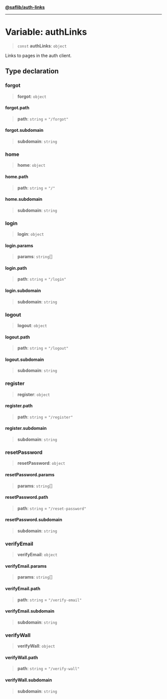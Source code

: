 [**@saflib/auth-links**](../index.md)

---

# Variable: authLinks

> `const` **authLinks**: `object`

Links to pages in the auth client.

## Type declaration

### forgot

> **forgot**: `object`

#### forgot.path

> **path**: `string` = `"/forgot"`

#### forgot.subdomain

> **subdomain**: `string`

### home

> **home**: `object`

#### home.path

> **path**: `string` = `"/"`

#### home.subdomain

> **subdomain**: `string`

### login

> **login**: `object`

#### login.params

> **params**: `string`[]

#### login.path

> **path**: `string` = `"/login"`

#### login.subdomain

> **subdomain**: `string`

### logout

> **logout**: `object`

#### logout.path

> **path**: `string` = `"/logout"`

#### logout.subdomain

> **subdomain**: `string`

### register

> **register**: `object`

#### register.path

> **path**: `string` = `"/register"`

#### register.subdomain

> **subdomain**: `string`

### resetPassword

> **resetPassword**: `object`

#### resetPassword.params

> **params**: `string`[]

#### resetPassword.path

> **path**: `string` = `"/reset-password"`

#### resetPassword.subdomain

> **subdomain**: `string`

### verifyEmail

> **verifyEmail**: `object`

#### verifyEmail.params

> **params**: `string`[]

#### verifyEmail.path

> **path**: `string` = `"/verify-email"`

#### verifyEmail.subdomain

> **subdomain**: `string`

### verifyWall

> **verifyWall**: `object`

#### verifyWall.path

> **path**: `string` = `"/verify-wall"`

#### verifyWall.subdomain

> **subdomain**: `string`
